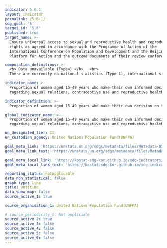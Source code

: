 ```yaml
---
indicator: 5.6.1
layout: indicator
permalink: /5-6-1/
sdg_goal: '5'
target_id: '5.6'
published: true
target_name: >-
  Ensure universal access to sexual and reproductive health and reproductive
  rights as agreed in accordance with the Programme of Action of the
  International Conference on Population and Development and the Beijing
  Platform for Action and the outcome documents of their review conferences

computation_definitions: >-
  <b> Data unavailable (Type4) </b>   <br>
  There are currently no national statistics (Type 1), international statistics (Type 2), or alternative national statistics (Type 3) available. The Data of Type 1, type 2, or type 3 can be also included in case of temporary unavailability.

indicator_name: >-
  Proportion of women aged 15-49 years who make their own informed decisions
  regarding sexual relations, contraceptive use and reproductive health care

indicator_definition: >-
  Proportion of women aged 15-49 years who make their own decision on their own health care, use of contraception, sexual intercourse. Only women who provide a "yes" answer to all three components are considered as women who make their own decisions.

global_indicator_name: >-
  Proportion of women aged 15-49 years who make their own informed decisions
  regarding sexual relations, contraceptive use and reproductive health care

un_designated_tier: II
un_custodian_agency: United Nations Population Fund(UNFPA)

goal_meta_link: 'https://unstats.un.org/sdgs/metadata/files/Metadata-05-06-01.pdf'
goal_meta_link_text: 'https://unstats.un.org/sdgs/metadata/files/Metadata-05-06-01.pdf'

goal_meta_local_link: 'https://kostat-sdg-kor.github.io/sdg-indicators/public/data/Metadata-05-06-01_ENG.pdf'
goal_meta_local_link_text: 'https://kostat-sdg-kor.github.io/sdg-indicators/public/data/Metadata-05-06-01_ENG.pdf'

reporting_status: notapplicable
data_non_statistical: false
graph_type: line
title: Untitled
data_show_map: false
source_active_1: true

source_organisation_1: United Nations Population Fund(UNFPA)

# source_periodicity_1: Not applicable
source_active_2: true
source_active_3: false
source_active_4: false
source_active_5: false
source_active_6: false
---
```

